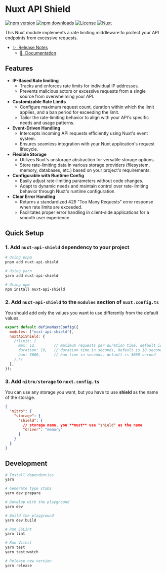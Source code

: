 # Nuxt API Shield

[![npm version][npm-version-src]][npm-version-href]
[![npm downloads][npm-downloads-src]][npm-downloads-href]
[![License][license-src]][license-href]
[![Nuxt][nuxt-src]][nuxt-href]

This Nuxt module implements a rate limiting middleware to protect your API endpoints from excessive requests.

- [✨ &nbsp;Release Notes](/CHANGELOG.md)
  <!-- - [🏀 Online playground](https://stackblitz.com/github/your-org/nuxt-api-shield?file=playground%2Fapp.vue) -->
  - [📖 &nbsp;Documentation](https://github.com/rrd108/nuxt-api-shield)

## Features

- **IP-Based Rate limiting**
  - Tracks and enforces rate limits for individual IP addresses.
  - Prevents malicious actors or excessive requests from a single source from overwhelming your API.
- **Customizable Rate Limits**
  - Configure maximum request count, duration within which the limit applies, and a ban period for exceeding the limit.
  - Tailor the rate-limiting behavior to align with your API's specific needs and usage patterns.
- **Event-Driven Handling**
  - Intercepts incoming API requests efficiently using Nuxt's event system.
  - Ensures seamless integration with your Nuxt application's request lifecycle.
- **Flexible Storage**
  - Utilizes Nuxt's unstorage abstraction for versatile storage options.
  - Store rate-limiting data in various storage providers (filesystem, memory, databases, etc.) based on your project's requirements.
- **Configurable with Runtime Config**
  - Easily adjust rate-limiting parameters without code changes.
  - Adapt to dynamic needs and maintain control over rate-limiting behavior through Nuxt's runtime configuration.
- **Clear Error Handling**
  - Returns a standardized 429 "Too Many Requests" error response when rate limits are exceeded.
  - Facilitates proper error handling in client-side applications for a smooth user experience.

## Quick Setup

### 1. Add `nuxt-api-shield` dependency to your project

```bash
# Using pnpm
pnpm add nuxt-api-shield

# Using yarn
yarn add nuxt-api-shield

# Using npm
npm install nuxt-api-shield
```

### 2. Add `nuxt-api-shield` to the `modules` section of `nuxt.config.ts`

You should add only the values you want to use differently from the default values.

```js
export default defineNuxtConfig({
  modules: ["nuxt-api-shield"],
  nuxtApiShield: {
    /*limit: {
      max: 12,        // maximum requests per duration time, default is 12 second
      duration: 10,   // duration time in seconds, default is 10 second
      ban: 3600,      // ban time in seconds, default is 3600 second
    },*/
  },
});
```

### 3. Add `nitro/storage` to `nuxt.config.ts`

You can use any storage you want, but you have to use **shield** as the name of the storage.

```json
{
  "nitro": {
    "storage": {
      "shield": {
        // storage name, you **must** use "shield" as the name
        "driver": "memory"
      }
    }
  }
}
```

## Development

```bash
# Install dependencies
yarn

# Generate type stubs
yarn dev:prepare

# Develop with the playground
yarn dev

# Build the playground
yarn dev:build

# Run ESLint
yarn lint

# Run Vitest
yarn test
yarn test:watch

# Release new version
yarn release
```

<!-- Badges -->

[npm-version-src]: https://img.shields.io/npm/v/nuxt-api-shield/latest.svg?style=flat&colorA=020420&colorB=00DC82
[npm-version-href]: https://npmjs.com/package/nuxt-api-shield
[npm-downloads-src]: https://img.shields.io/npm/dm/nuxt-api-shield.svg?style=flat&colorA=020420&colorB=00DC82
[npm-downloads-href]: https://npmjs.com/package/nuxt-api-shield
[license-src]: https://img.shields.io/npm/l/nuxt-api-shield.svg?style=flat&colorA=020420&colorB=00DC82
[license-href]: https://npmjs.com/package/nuxt-api-shield
[nuxt-src]: https://img.shields.io/badge/Nuxt-020420?logo=nuxt.js
[nuxt-href]: https://nuxt.com
